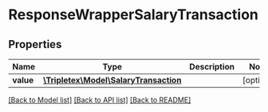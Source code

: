 # ResponseWrapperSalaryTransaction

## Properties
Name | Type | Description | Notes
------------ | ------------- | ------------- | -------------
**value** | [**\Tripletex\Model\SalaryTransaction**](SalaryTransaction.md) |  | [optional] 

[[Back to Model list]](../README.md#documentation-for-models) [[Back to API list]](../README.md#documentation-for-api-endpoints) [[Back to README]](../README.md)

